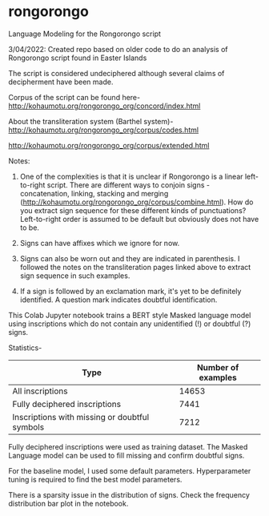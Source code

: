 # rongorongo
Language Modeling for the Rongorongo script


3/04/2022: Created repo based on older code to do an analysis of Rongorongo script found in Easter Islands

The script is considered undeciphered although several claims of decipherment have been made. 

Corpus of the script can be found here- http://kohaumotu.org/rongorongo_org/concord/index.html

About the transliteration system (Barthel system)- http://kohaumotu.org/rongorongo_org/corpus/codes.html

http://kohaumotu.org/rongorongo_org/corpus/extended.html

Notes: 

1. One of the complexities is that it is unclear if Rongorongo is a linear left-to-right script. There are different ways to conjoin signs - concatenation, linking, stacking and merging (http://kohaumotu.org/rongorongo_org/corpus/combine.html). How do you extract sign sequence for these different kinds of punctuations? Left-to-right order is assumed to be default but obviously does not have to be. 

2. Signs can have affixes which we ignore for now. 

3. Signs can also be worn out and they are indicated in parenthesis. I followed the notes on the transliteration pages linked above to extract sign sequence in such examples. 

4. If a sign is followed by an exclamation mark, it's yet to be definitely identified. A question mark indicates doubtful identification.

This Colab Jupyter notebook trains a BERT style Masked language model using inscriptions which do not contain any unidentified (!) or doubtful (?) signs.

Statistics- 

| Type  | Number of examples |
| ------------- | ------------- |
| All inscriptions | 14653 |
| Fully deciphered inscriptions | 7441 |
| Inscriptions with missing or doubtful symbols | 7212 |

Fully deciphered inscriptions were used as training dataset. The Masked Language model can be used to fill missing and confirm doubtful signs. 

For the baseline model, I used some default parameters. Hyperparameter tuning is required to find the best model parameters.

There is a sparsity issue in the distribution of signs. Check the frequency distribution bar plot in the notebook. 


